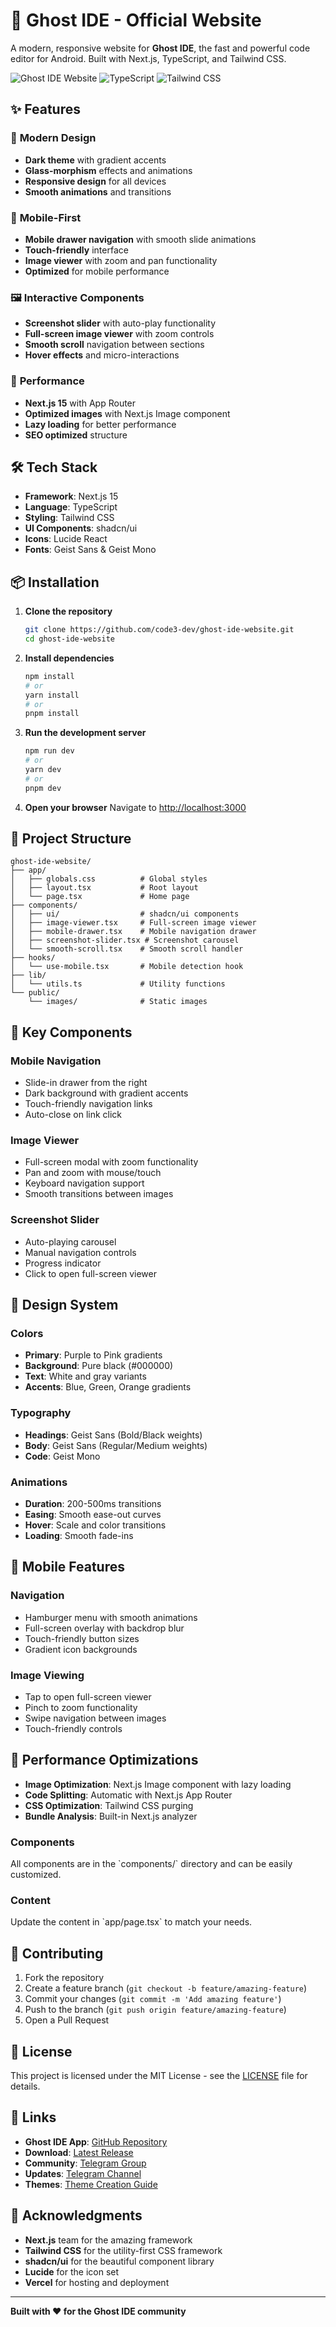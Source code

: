 # 🚀 Ghost IDE - Official Website

A modern, responsive website for **Ghost IDE**, the fast and powerful code editor for Android. Built with Next.js, TypeScript, and Tailwind CSS.

![Ghost IDE Website](https://img.shields.io/badge/Next.js-15-black?style=for-the-badge&logo=next.js)
![TypeScript](https://img.shields.io/badge/TypeScript-5-blue?style=for-the-badge&logo=typescript)
![Tailwind CSS](https://img.shields.io/badge/Tailwind-3-38B2AC?style=for-the-badge&logo=tailwind-css)

## ✨ Features

### 🎨 **Modern Design**
- **Dark theme** with gradient accents
- **Glass-morphism** effects and animations
- **Responsive design** for all devices
- **Smooth animations** and transitions

### 📱 **Mobile-First**
- **Mobile drawer navigation** with smooth slide animations
- **Touch-friendly** interface
- **Image viewer** with zoom and pan functionality
- **Optimized** for mobile performance

### 🖼️ **Interactive Components**
- **Screenshot slider** with auto-play functionality
- **Full-screen image viewer** with zoom controls
- **Smooth scroll** navigation between sections
- **Hover effects** and micro-interactions

### 🚀 **Performance**
- **Next.js 15** with App Router
- **Optimized images** with Next.js Image component
- **Lazy loading** for better performance
- **SEO optimized** structure

## 🛠️ Tech Stack

- **Framework**: Next.js 15
- **Language**: TypeScript
- **Styling**: Tailwind CSS
- **UI Components**: shadcn/ui
- **Icons**: Lucide React
- **Fonts**: Geist Sans & Geist Mono

## 📦 Installation

1. **Clone the repository**
   ```bash
   git clone https://github.com/code3-dev/ghost-ide-website.git
   cd ghost-ide-website
   ```

2. **Install dependencies**
   ```bash
   npm install
   # or
   yarn install
   # or
   pnpm install
   ```

3. **Run the development server**
   ```bash
   npm run dev
   # or
   yarn dev
   # or
   pnpm dev
   ```

4. **Open your browser**
   Navigate to [http://localhost:3000](http://localhost:3000)

## 📁 Project Structure

```
ghost-ide-website/
├── app/
│   ├── globals.css          # Global styles
│   ├── layout.tsx           # Root layout
│   └── page.tsx             # Home page
├── components/
│   ├── ui/                  # shadcn/ui components
│   ├── image-viewer.tsx     # Full-screen image viewer
│   ├── mobile-drawer.tsx    # Mobile navigation drawer
│   ├── screenshot-slider.tsx # Screenshot carousel
│   └── smooth-scroll.tsx    # Smooth scroll handler
├── hooks/
│   └── use-mobile.tsx       # Mobile detection hook
├── lib/
│   └── utils.ts             # Utility functions
└── public/
    └── images/              # Static images
```

## 🎯 Key Components

### **Mobile Navigation**
- Slide-in drawer from the right
- Dark background with gradient accents
- Touch-friendly navigation links
- Auto-close on link click

### **Image Viewer**
- Full-screen modal with zoom functionality
- Pan and zoom with mouse/touch
- Keyboard navigation support
- Smooth transitions between images

### **Screenshot Slider**
- Auto-playing carousel
- Manual navigation controls
- Progress indicator
- Click to open full-screen viewer

## 🎨 Design System

### **Colors**
- **Primary**: Purple to Pink gradients
- **Background**: Pure black (#000000)
- **Text**: White and gray variants
- **Accents**: Blue, Green, Orange gradients

### **Typography**
- **Headings**: Geist Sans (Bold/Black weights)
- **Body**: Geist Sans (Regular/Medium weights)
- **Code**: Geist Mono

### **Animations**
- **Duration**: 200-500ms transitions
- **Easing**: Smooth ease-out curves
- **Hover**: Scale and color transitions
- **Loading**: Smooth fade-ins

## 📱 Mobile Features

### **Navigation**
- Hamburger menu with smooth animations
- Full-screen overlay with backdrop blur
- Touch-friendly button sizes
- Gradient icon backgrounds

### **Image Viewing**
- Tap to open full-screen viewer
- Pinch to zoom functionality
- Swipe navigation between images
- Touch-friendly controls

## 🚀 Performance Optimizations

- **Image Optimization**: Next.js Image component with lazy loading
- **Code Splitting**: Automatic with Next.js App Router
- **CSS Optimization**: Tailwind CSS purging
- **Bundle Analysis**: Built-in Next.js analyzer

### **Components**
All components are in the \`components/\` directory and can be easily customized.

### **Content**
Update the content in \`app/page.tsx\` to match your needs.

## 🤝 Contributing

1. Fork the repository
2. Create a feature branch (`git checkout -b feature/amazing-feature`)
3. Commit your changes (`git commit -m 'Add amazing feature'`)
4. Push to the branch (`git push origin feature/amazing-feature`)
5. Open a Pull Request

## 📄 License

This project is licensed under the MIT License - see the [LICENSE](LICENSE) file for details.

## 🔗 Links

- **Ghost IDE App**: [GitHub Repository](https://github.com/HanzoDev1375/Ghostide)
- **Download**: [Latest Release](https://github.com/HanzoDev1375/Ghostide/releases/latest)
- **Community**: [Telegram Group](https://t.me/ghost_web_ide)
- **Updates**: [Telegram Channel](https://t.me/Ghostwebide)
- **Themes**: [Theme Creation Guide](https://github.com/HanzoDev1375/ghosttheme)

## 🙏 Acknowledgments

- **Next.js** team for the amazing framework
- **Tailwind CSS** for the utility-first CSS framework
- **shadcn/ui** for the beautiful component library
- **Lucide** for the icon set
- **Vercel** for hosting and deployment

---

**Built with ❤️ for the Ghost IDE community**